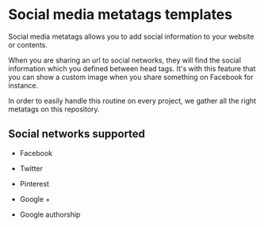 # Social media metatags templates

Social media metatags allows you to add social information to your website or contents.

When you are sharing an url to social networks, they will find the social information which you defined between head tags. It's with this feature that you can show a custom image when you share something on Facebook for instance.

In order to easily handle this routine on every project, we gather all the right metatags on this repository.

## Social networks supported

- Facebook
- Twitter
- Pinterest
- Google +

    

- Google authorship

    <link rel="author" href="https://plus.google.com/[Google+_Profile]/posts"/>
	<link rel="publisher" href=”https://plus.google.com/[Google+_Page_Profile]"/>